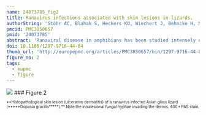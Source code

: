 ```yaml
---
name: 24073785_fig2
title: Ranavirus infections associated with skin lesions in lizards.
authorString: 'Stöhr AC, Blahak S, Heckers KO, Wiechert J, Behncke H, Mathes K, Günther P, Zwart P, Ball I, Rüschoff B, Marschang RE.'
pmcid: PMC3850657
pmid: '24073785'
abstract: 'Ranaviral disease in amphibians has been studied intensely during the last decade, as associated mass-mortality events are considered to be a global threat to wild animal populations. Several studies have also included other susceptible ectothermic vertebrates (fish and reptiles), but only very few cases of ranavirus infections in lizards have been previously detected. In this study, we focused on clinically suspicious lizards and tested these animals for the presence of ranaviruses. Virological screening of samples from lizards with increased mortality and skin lesions over a course of four years led to the detection of ranaviral infections in seven different groups. Affected species were: brown anoles (Anolis sagrei), Asian glass lizards (Dopasia gracilis), green anoles (Anolis carolinensis), green iguanas (Iguana iguana), and a central bearded dragon (Pogona vitticeps). Purulent to ulcerative-necrotizing dermatitis and hyperkeratosis were diagnosed in pathological examinations. All animals tested positive for the presence of ranavirus by PCR and a part of the major capsid protein (MCP) gene of each virus was sequenced. Three different ranaviruses were isolated in cell culture. The analyzed portions of the MCP gene from each of the five different viruses detected were distinct from one another and were 98.4-100% identical to the corresponding portion of the frog virus 3 (FV3) genome. This is the first description of ranavirus infections in these five lizard species. The similarity in the pathological lesions observed in these different cases indicates that ranaviral infection may be an important differential diagnosis for skin lesions in lizards.'
doi: 10.1186/1297-9716-44-84
thumb_url: 'http://europepmc.org/articles/PMC3850657/bin/1297-9716-44-84-2.gif'
figure_no: 2
tags:
  - eupmc
  - figure
---
```

<img src='http://europepmc.org/articles/PMC3850657/bin/1297-9716-44-84-2.jpg' style='max-height: 300px'>
### Figure 2
<p style='font-size: 10px;'>**Histopathological skin lesion (ulcerative dermatitis) of a ranavirus infected Asian glass lizard (*****Dopasia gracilis*****).** Note the intralesional fungal hyphae invading the dermis. 400 × PAS stain.</p>